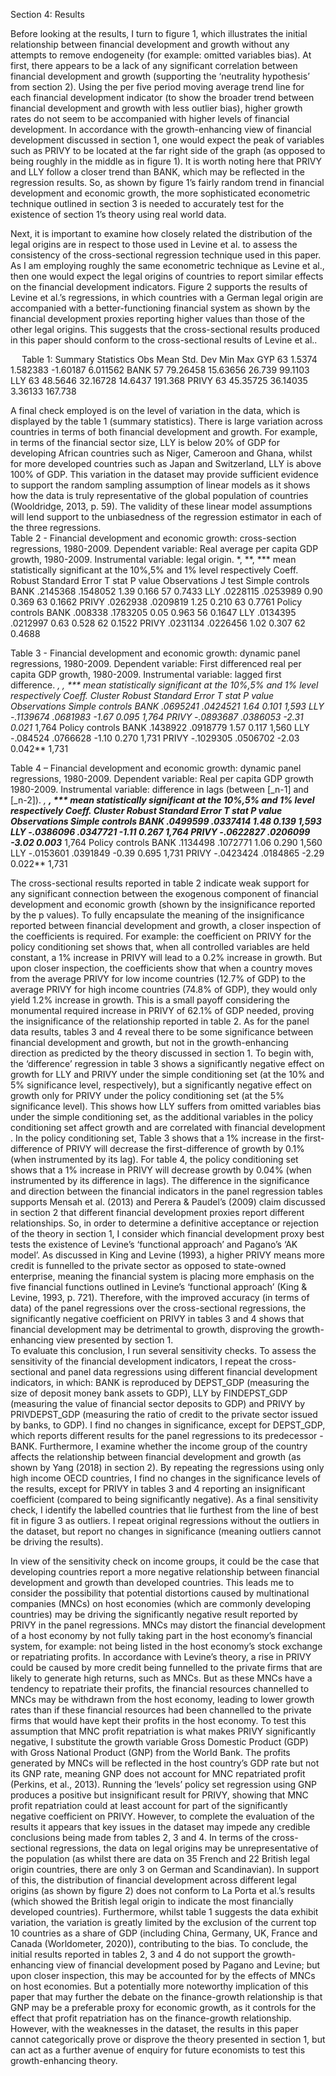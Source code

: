 Section 4: Results

Before looking at the results, I turn to figure 1, which illustrates the initial relationship between financial development and growth without any attempts to remove endogeneity (for example: omitted variables bias). At first, there appears to be a lack of any significant correlation between financial development and growth (supporting the ‘neutrality hypothesis’ from section 2). Using the per five period moving average trend line for each financial development indicator (to show the broader trend between financial development and growth with less outlier bias), higher growth rates do not seem to be accompanied with higher levels of financial development. In accordance with the growth-enhancing view of financial development discussed in section 1, one would expect the peak of variables such as PRIVY to be located at the far right side of the graph (as opposed to being roughly in the middle as in figure 1). It is worth noting here that PRIVY and LLY follow a closer trend than BANK, which may be reflected in the regression results. So, as shown by figure 1’s fairly random trend in financial development and economic growth, the more sophisticated econometric technique outlined in section 3 is needed to accurately test for the existence of section 1’s theory using real world data.

Next, it is important to examine how closely related the distribution of the legal origins are in respect to those used in Levine et al. to assess the consistency of the cross-sectional regression technique used in this paper. As I am employing roughly the same econometric technique as Levine et al., then one would expect the legal origins of countries to report similar effects on the financial development indicators. Figure 2 supports the results of Levine et al.’s regressions, in which countries with a German legal origin are accompanied with a better-functioning financial system as shown by the financial development proxies reporting higher values than those of the other legal origins. This suggests that the cross-sectional results produced in this paper should conform to the cross-sectional results of Levine et al..

 
Table 1: Summary Statistics
	Obs	Mean	Std. Dev	Min	Max
GYP	63	1.5374	1.582383	-1.60187	6.011562
BANK	57	79.26458	15.63656	26.739	99.1103
LLY	63	48.5646	32.16728	14.6437	191.368
PRIVY	63	45.35725	36.14035	3.36133	167.738

A final check employed is on the level of variation in the data, which is displayed by the table 1 (summary statistics). There is large variation across countries in terms of both financial development and growth. For example, in terms of the financial sector size, LLY is below 20% of GDP for developing African countries such as Niger, Cameroon and Ghana, whilst for more developed countries such as Japan and Switzerland, LLY is above 100% of GDP.  This variation in the dataset may provide sufficient evidence to support the random sampling assumption of linear models as it shows how the data is truly representative of the global population of countries (Wooldridge, 2013, p. 59). The validity of these linear model assumptions will lend support to the unbiasedness of the regression estimator in each of the three regressions.  
Table 2 - Financial development and economic growth: cross-section regressions, 1980-2009. 
Dependent variable: Real average per capita GDP growth, 1980-2009. Instrumental variable: legal origin. *, **, *** mean statistically significant at the 10%,5% and 1% level respectively
	Coeff.	Robust Standard Error	T stat	P value	Observations	J  test 
Simple controls	BANK	.2145368	.1548052	1.39	0.166	57	0.7433
	LLY	.0228115	.0253989	0.90	0.369	63	0.1662
	PRIVY	.0262938	.0209819	1.25	0.210	63	0.7761
Policy controls	BANK	.008338	.1783205	0.05	0.963	56	0.1647
	LLY	.0134395	.0212997	0.63	0.528	62	0.1522
	PRIVY	.0231134	.0226456	1.02	0.307	62	0.4688
							
							
Table 3 - Financial development and economic growth: dynamic panel regressions, 1980-2009.
 Dependent variable: First differenced real per capita GDP growth, 1980-2009. Instrumental variable: lagged first difference. *, **, *** mean statistically significant at the 10%,5% and 1% level respectively
	Coeff.	Cluster Robust Standard Error	T stat	P value 	Observations
Simple controls	BANK	.0695241	.0424521	1.64	0.101	1,593
	LLY	-.1139674	.0681983	-1.67	0.095*	1,764
	PRIVY	-.0893687	.0386053	-2.31	0.021**	1,764
Policy controls	BANK	.1438922	.0918779	1.57	0.117	1,560
	LLY	-.084524	.0766628	-1.10	0.270	1,731
	PRIVY	-.1029305	.0506702	-2.03	0.042**	1,731
						
						
Table 4 – Financial development and economic growth: dynamic panel regressions, 1980-2009. 
Dependent variable: Real per capita GDP growth 1980-2009. Instrumental variable: difference in lags (between [_n-1] and [_n-2]). *, **, *** mean statistically significant at the 10%,5% and 1% level respectively
	Coeff.	Cluster Robust Standard Error	T stat	P value 	Observations
Simple controls	BANK	.0499599	.0337414	1.48	0.139	1,593
	LLY	-.0386096	.0347721	-1.11	0.267	1,764
	PRIVY	-.0622827	.0206099	-3.02	0.003***	1,764
Policy controls	BANK	.1134498	.1072771	1.06	0.290	1,560
	LLY	-.0153601	.0391849	-0.39	0.695	1,731
	PRIVY	-.0423424	.0184865	-2.29	0.022**	1,731
 
The cross-sectional results reported in table 2 indicate weak support for any significant connection between the exogenous component of financial development and economic growth (shown by the insignificance reported by the p values). To fully encapsulate the meaning of the insignificance reported between financial development and growth, a closer inspection of the coefficients is required. For example: the coefficient on PRIVY for the policy conditioning set shows that, when all controlled variables are held constant, a 1% increase in PRIVY will lead to a 0.2% increase in growth. But upon closer inspection, the coefficients show that when a country moves from the average PRIVY for low income countries (12.7% of GDP) to the average PRIVY for high income countries (74.8% of GDP), they would only yield 1.2% increase in growth. This is a small payoff considering the monumental required increase in PRIVY of 62.1% of GDP needed, proving the insignificance of the relationship reported in table 2. 
As for the panel data results, tables 3 and 4 reveal there to be some significance between financial development and growth, but not in the growth-enhancing direction as predicted by the theory discussed in section 1. To begin with, the ‘difference’ regression in table 3 shows a significantly negative effect on growth for LLY and PRIVY under the simple conditioning set (at the 10% and 5% significance level, respectively), but a significantly negative effect on growth only for PRIVY under the policy conditioning set (at the 5% significance level). This shows how LLY suffers from omitted variables bias under the simple conditioning set, as the additional variables in the policy conditioning set affect growth and are correlated with financial development . In the policy conditioning set, Table 3 shows that a 1% increase in the first-difference of PRIVY will decrease the first-difference of growth by 0.1% (when instrumented by its lag). For table 4, the policy conditioning set shows that a 1% increase in PRIVY will decrease growth by 0.04% (when instrumented by its difference in lags). The difference in the significance and direction between the financial indicators in the panel regression tables supports Mensah et al. (2013) and Perera & Paudel’s (2009) claim discussed in section 2 that different financial development proxies report different relationships. So, in order to determine a definitive acceptance or rejection of the theory in section 1, I consider which financial development proxy best tests the existence of Levine’s ‘functional approach’ and Pagano’s ‘AK model’. As discussed in King and Levine (1993), a higher PRIVY means more credit is funnelled to the private sector as opposed to state-owned enterprise, meaning the financial system is placing more emphasis on the five financial functions outlined in Levine’s ‘functional approach’  (King & Levine, 1993, p. 721). Therefore, with the improved accuracy (in terms of data) of the panel regressions over the cross-sectional regressions, the significantly negative coefficient on PRIVY in tables 3 and 4 shows that financial development may be detrimental to growth, disproving the growth-enhancing view presented by section 1.  
To evaluate this conclusion, I run several sensitivity checks. To assess the sensitivity of the financial development indicators, I repeat the cross-sectional and panel data regressions using different financial development indicators, in which: BANK is reproduced by DEPST_GDP (measuring the size of deposit money bank assets to GDP), LLY by FINDEPST_GDP (measuring the value of financial sector deposits to GDP) and PRIVY by PRIVDEPST_GDP (measuring the ratio of credit to the private sector issued by banks, to GDP).  I find no changes in significance, except for DEPST_GDP, which reports different results for the panel regressions to its predecessor -  BANK. Furthermore, I examine whether the income group of the country affects the relationship between financial development and growth (as shown by Yang (2018) in section 2). By repeating the regressions using only high income OECD countries, I find no changes in the significance levels of the results, except for PRIVY in tables 3 and 4 reporting an insignificant coefficient (compared to being significantly negative). As a final sensitivity check, I identify the labelled countries that lie furthest from the line of best fit in figure 3 as outliers. I repeat original regressions without the outliers in the dataset, but report no changes in significance (meaning outliers cannot be driving the results). 

In view of the sensitivity check on income groups, it could be the case that developing countries report a more negative relationship between financial development and growth than developed countries. This leads me to consider the possibility that potential distortions caused by multinational companies (MNCs) on host economies (which are commonly developing countries) may be driving the significantly negative result reported by PRIVY in the panel regressions. MNCs may distort the financial development of a host economy by not fully taking part in the host economy’s financial system, for example: not being listed in the host economy’s stock exchange or repatriating profits. In accordance with Levine’s theory, a rise in PRIVY could be caused by more credit being funnelled to the private firms that are likely to generate high returns, such as MNCs. But as these MNCs have a tendency to repatriate their profits, the financial resources channelled to MNCs may be withdrawn from the host economy, leading to lower growth rates than if these financial resources had been channelled to the private firms that would have kept their profits in the host economy. 
To test this assumption that MNC profit repatriation is what makes PRIVY significantly negative, I substitute the growth variable Gross Domestic Product (GDP) with Gross National Product (GNP)  from the World Bank. The profits generated by MNCs will be reflected in the host country’s GDP rate but not its GNP rate, meaning GNP does not account for MNC repatriated profit (Perkins, et al., 2013). Running the ‘levels’ policy set regression using GNP produces a positive but insignificant result for PRIVY, showing that MNC profit repatriation could at least account for part of the significantly negative coefficient on PRIVY.
However, to complete the evaluation of the results it appears that key issues in the dataset may impede any credible conclusions being made from tables 2, 3 and 4. In terms of the cross-sectional regressions, the data on legal origins may be unrepresentative of the population (as whilst there are data on 35 French and 22 British legal origin countries, there are only 3 on German and Scandinavian). In support of this, the distribution of financial development across different legal origins (as shown by figure 2) does not conform to La Porta et al.’s results (which showed the British legal origin to indicate the most financially developed countries). Furthermore, whilst table 1 suggests the data exhibit variation, the variation is greatly limited by the exclusion of the current top 10 countries as a share of GDP (including China, Germany, UK, France and Canada (Worldometer, 2020)), contributing to the bias.
To conclude, the initial results reported in tables 2, 3 and 4 do not support the growth-enhancing view of financial development posed by Pagano and Levine; but upon closer inspection, this may be accounted for by the effects of MNCs on host economies. But a potentially more noteworthy implication of this paper that may further the debate on the finance-growth relationship is that GNP may be a preferable proxy for economic growth, as it controls for the effect that profit repatriation has on the finance-growth relationship. However, with the weaknesses in the dataset, the results in this paper cannot categorically prove or disprove the theory presented in section 1, but can act as a further avenue of enquiry for future economists to test this growth-enhancing theory.
